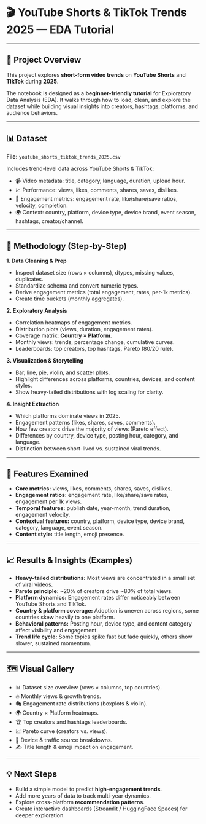 # 🎬 YouTube Shorts & TikTok Trends 2025 — EDA Tutorial  

---

## 📌 Project Overview  
This project explores **short-form video trends** on **YouTube Shorts** and **TikTok** during **2025**.  

The notebook is designed as a **beginner-friendly tutorial** for Exploratory Data Analysis (EDA). It walks through how to load, clean, and explore the dataset while building visual insights into creators, hashtags, platforms, and audience behaviors.  

---

## 📊 Dataset  
**File:** `youtube_shorts_tiktok_trends_2025.csv`  

Includes trend-level data across YouTube Shorts & TikTok:  
- 📹 Video metadata: title, category, language, duration, upload hour.  
- 📈 Performance: views, likes, comments, shares, saves, dislikes.  
- 🔄 Engagement metrics: engagement rate, like/share/save ratios, velocity, completion.  
- 🌍 Context: country, platform, device type, device brand, event season, hashtags, creator/channel.  

---

## 🔧 Methodology (Step-by-Step)  

**1. Data Cleaning & Prep**  
- Inspect dataset size (rows × columns), dtypes, missing values, duplicates.  
- Standardize schema and convert numeric types.  
- Derive engagement metrics (total engagement, rates, per-1k metrics).  
- Create time buckets (monthly aggregates).  

**2. Exploratory Analysis**  
- Correlation heatmaps of engagement metrics.  
- Distribution plots (views, duration, engagement rates).  
- Coverage matrix: **Country × Platform**.  
- Monthly views: trends, percentage change, cumulative curves.  
- Leaderboards: top creators, top hashtags, Pareto (80/20 rule).  

**3. Visualization & Storytelling**  
- Bar, line, pie, violin, and scatter plots.  
- Highlight differences across platforms, countries, devices, and content styles.  
- Show heavy-tailed distributions with log scaling for clarity.  

**4. Insight Extraction**  
- Which platforms dominate views in 2025.  
- Engagement patterns (likes, shares, saves, comments).  
- How few creators drive the majority of views (Pareto effect).  
- Differences by country, device type, posting hour, category, and language.  
- Distinction between short-lived vs. sustained viral trends.  

---

## 🧠 Features Examined  
- **Core metrics:** views, likes, comments, shares, saves, dislikes.  
- **Engagement ratios:** engagement rate, like/share/save rates, engagement per 1k views.  
- **Temporal features:** publish date, year-month, trend duration, engagement velocity.  
- **Contextual features:** country, platform, device type, device brand, category, language, event season.  
- **Content style:** title length, emoji presence.  

---

## 📈 Results & Insights (Examples)  
- **Heavy-tailed distributions:** Most views are concentrated in a small set of viral videos.  
- **Pareto principle:** ~20% of creators drive ~80% of total views.  
- **Platform dynamics:** Engagement rates differ noticeably between YouTube Shorts and TikTok.  
- **Country & platform coverage:** Adoption is uneven across regions, some countries skew heavily to one platform.  
- **Behavioral patterns:** Posting hour, device type, and content category affect visibility and engagement.  
- **Trend life cycle:** Some topics spike fast but fade quickly, others show slower, sustained momentum.  

---

## 🗺️ Visual Gallery  
- 📊 Dataset size overview (rows × columns, top countries).  
- 🔥 Monthly views & growth trends.  
- 🎭 Engagement rate distributions (boxplots & violin).  
- 🌍 Country × Platform heatmaps.  
- 🏆 Top creators and hashtags leaderboards.  
- 📈 Pareto curve (creators vs. views).  
- 📱 Device & traffic source breakdowns.  
- ✍️ Title length & emoji impact on engagement.  

---

## 💡 Next Steps  
- Build a simple model to predict **high-engagement trends**.  
- Add more years of data to track multi-year dynamics.  
- Explore cross-platform **recommendation patterns**.  
- Create interactive dashboards (Streamlit / HuggingFace Spaces) for deeper exploration.  

